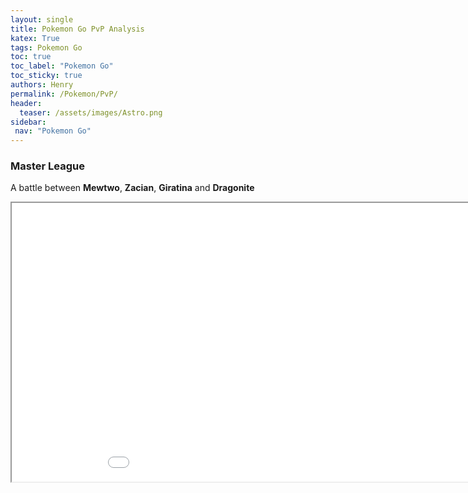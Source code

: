 ```yaml
---
layout: single
title: Pokemon Go PvP Analysis
katex: True
tags: Pokemon Go
toc: true
toc_label: "Pokemon Go"
toc_sticky: true
authors: Henry
permalink: /Pokemon/PvP/
header:
  teaser: /assets/images/Astro.png
sidebar:
 nav: "Pokemon Go"
---
```


### Master League

A battle between **Mewtwo**, **Zacian**, **Giratina** and **Dragonite** 

<iframe src="/assets/images/Master.png" width="995px" height="446px"></iframe>




